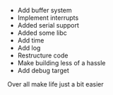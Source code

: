 - Add buffer system
- Implement interrupts
- Added serial support 
- Added some libc
- Add time
- Add log
- Restructure code
- Make building less of a hassle
- Add debug target

Over all make life just a bit easier
